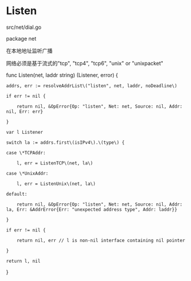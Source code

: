 # Listen

src/net/dial.go

package net

在本地地址监听广播

网络必须是基于流式的"tcp", "tcp4", "tcp6", "unix" or "unixpacket"



func Listen\(net, laddr string\) \(Listener, error\) {

```
addrs, err := resolveAddrList\("listen", net, laddr, noDeadline\)

if err != nil {

    return nil, &OpError{Op: "listen", Net: net, Source: nil, Addr: nil, Err: err}

}

var l Listener

switch la := addrs.first\(isIPv4\).\(type\) {

case \*TCPAddr:

    l, err = ListenTCP\(net, la\)

case \*UnixAddr:

    l, err = ListenUnix\(net, la\)

default:

    return nil, &OpError{Op: "listen", Net: net, Source: nil, Addr: la, Err: &AddrError{Err: "unexpected address type", Addr: laddr}}

}

if err != nil {

    return nil, err // l is non-nil interface containing nil pointer

}

return l, nil
```

}

